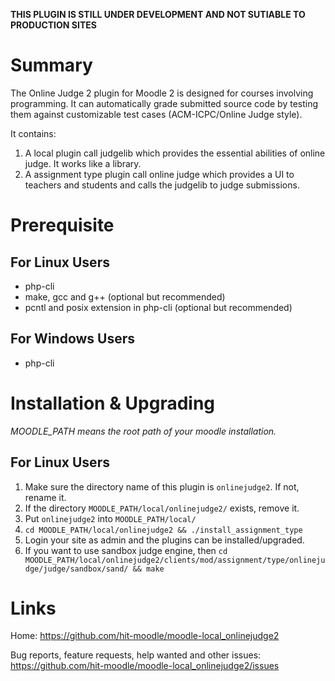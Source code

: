 **THIS PLUGIN IS STILL UNDER DEVELOPMENT AND NOT SUTIABLE TO PRODUCTION SITES**

Summary
=======

The Online Judge 2 plugin for Moodle 2 is designed for courses involving programming.
It can automatically grade submitted source code by testing them against customizable
test cases (ACM-ICPC/Online Judge style).

It contains:

1. A local plugin call judgelib which provides the essential abilities of online judge.
   It works like a library.
2. A assignment type plugin call online judge which provides a UI to teachers and students
   and calls the judgelib to judge submissions.


Prerequisite
============

For Linux Users
---------------

* php-cli
* make, gcc and g++ (optional but recommended)
* pcntl and posix extension in php-cli (optional but recommended)

For Windows Users
-----------------

* php-cli


Installation & Upgrading
========================

*MOODLE_PATH means the root path of your moodle installation.*

For Linux Users
---------------

1. Make sure the directory name of this plugin is `onlinejudge2`. If not, rename it.
2. If the directory `MOODLE_PATH/local/onlinejudge2/` exists, remove it.
2. Put `onlinejudge2` into `MOODLE_PATH/local/`
3. `cd MOODLE_PATH/local/onlinejudge2 && ./install_assignment_type`
4. Login your site as admin and the plugins can be installed/upgraded.
5. If you want to use sandbox judge engine, then
   `cd MOODLE_PATH/local/onlinejudge2/clients/mod/assignment/type/onlinejudge/judge/sandbox/sand/ && make`


Links
=====

Home:
    https://github.com/hit-moodle/moodle-local_onlinejudge2

Bug reports, feature requests, help wanted and other issues:
    https://github.com/hit-moodle/moodle-local_onlinejudge2/issues
